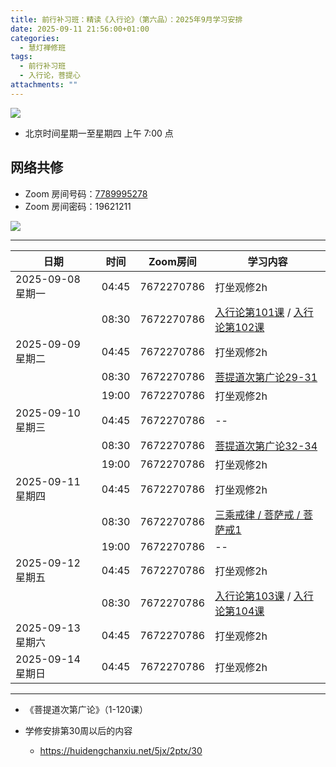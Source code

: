 ```yaml
---
title: 前行补习班：精读《入行论》（第六品）：2025年9月学习安排
date: 2025-09-11 21:56:00+01:00
categories:
  - 慧灯禅修班
tags:
  - 前行补习班
  - 入行论，菩提心
attachments: ""
---
```

![](/f/up/maxresdefault.jpg)



* 北京时间星期一至星期四   上午 7:00 点

## 网络共修

* Zoom 房间号码：[7789995278](<>)
* Zoom 房间密码：19621211




![](/f/up/寂天菩萨.jpg)



>

- - -

| 日期             | 时间    | Zoom房间     | 学习内容                                                                                                                              |
| -------------- | ----- | ---------- | --------------------------------------------------------------------------------------------------------------------------------- |
| 2025-09-08 星期一 | 04:45 | 7672270786 | 打坐观修2h                                                                                                                            |
|                | 08:30 | 7672270786 | [入行论第101课](https://huidengchanxiu.net/refs/rxl/07#第一百零一节课) / [入行论第102课](https://huidengchanxiu.net/refs/rxl/07#第一百零二节课)           |
| 2025-09-09 星期二 | 04:45 | 7672270786 | 打坐观修2h                                                                                                                            |
|                | 08:30 | 7672270786 | [菩提道次第广论29-31](https://box.hdcxb.net/%E7%A6%85%E4%BF%AE%E7%8F%AD/%E8%8F%A9%E6%8F%90%E9%81%93%E6%AC%A1%E7%AC%AC%E5%B9%BF%E8%AE%BA) |
|                | 19:00 | 7672270786 | 打坐观修2h                                                                                                                            |
| 2025-09-10 星期三 | 04:45 | 7672270786 | \--                                                                                                                               |
|                | 08:30 | 7672270786 | [菩提道次第广论32-34](https://box.hdcxb.net/%E7%A6%85%E4%BF%AE%E7%8F%AD/%E8%8F%A9%E6%8F%90%E9%81%93%E6%AC%A1%E7%AC%AC%E5%B9%BF%E8%AE%BA) |
|                | 19:00 | 7672270786 | 打坐观修2h                                                                                                                            |
| 2025-09-11 星期四 | 04:45 | 7672270786 | 打坐观修2h                                                                                                                            |
|                | 08:30 | 7672270786 | [三乘戒律 / 菩萨戒 / 菩萨戒1](https://www.huidengchanxiu.net/5jx/2ptx/34)                                                                   |
|                | 19:00 | 7672270786 | \--                                                                                                                               |
| 2025-09-12 星期五 | 04:45 | 7672270786 | 打坐观修2h                                                                                                                            |
|                | 08:30 | 7672270786 | [入行论第103课](https://huidengchanxiu.net/refs/rxl/07#第一百零三节课) / [入行论第104课](https://huidengchanxiu.net/refs/rxl/07#第一百零四节课)           |
| 2025-09-13 星期六 | 04:45 | 7672270786 | 打坐观修2h                                                                                                                            |
| 2025-09-14 星期日 | 04:45 | 7672270786 | 打坐观修2h                                                                                                                            |

- - -

* 《菩提道次第广论》（1-120课）
* 学修安排第30周以后的内容

  * <https://huidengchanxiu.net/5jx/2ptx/30>
